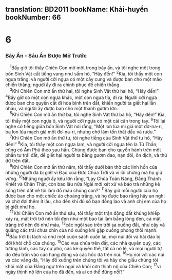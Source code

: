 translation: BD2011
bookName: Khải-huyền 
bookNumber: 66
-------

<div class="title"><h1>6</h1><h3>Bảy Ấn - Sáu Ấn Ðược Mở Trước</h3></div>
<span class="verse kh_6_1"> <sup>1</sup>Bấy giờ tôi thấy Chiên Con mở một trong bảy ấn, và tôi nghe một trong bốn Sinh Vật cất tiếng vang như sấm hô, “Hãy đến!” </span>
<span class="verse kh_6_2"><sup>2</sup>Kìa, tôi thấy một con ngựa trắng, và người cỡi ngựa có một cây cung và được ban cho một mão chiến thắng; người ấy đi ra chinh phục để chiến thắng.<br/></span>
<span class="verse kh_6_3"> <sup>3</sup>Khi Chiên Con mở ấn thứ hai, tôi nghe Sinh Vật thứ hai hô, “Hãy đến!” </span>
<span class="verse kh_6_4"><sup>4</sup>Bấy giờ có một con ngựa khác, một con ngựa tía, đi ra. Người cỡi ngựa được ban cho quyền cất đi hòa bình trên đất, khiến người ta giết hại lẫn nhau, và người ấy được ban cho một thanh gươm lớn.<br/></span>
<span class="verse kh_6_5"> <sup>5</sup>Khi Chiên Con mở ấn thứ ba, tôi nghe Sinh Vật thứ ba hô, “Hãy đến!” Kìa, tôi thấy một con ngựa ô, và người cỡi ngựa có một cái cân trong tay. </span>
<span class="verse kh_6_6"><sup>6</sup>Tôi lại nghe có tiếng giữa bốn Sinh Vật nói rằng, “Một lon lúa mì giá một đơ-na-ri, ba lon lúa mạch giá một đơ-na-ri, nhưng chớ làm tổn thất dầu và rượu.”<br/></span>
<span class="verse kh_6_7"> <sup>7</sup>Khi Chiên Con mở ấn thứ tư, tôi nghe tiếng của Sinh Vật thứ tư hô, “Hãy đến!” </span>
<span class="verse kh_6_8"><sup>8</sup>Kìa, tôi thấy một con ngựa lam, và người cỡi ngựa tên là Tử Thần; cũng có Âm Phủ theo sau hắn. Chúng được ban cho quyền hành trên một phần tư trái đất, để giết hại người ta bằng gươm đao, nạn đói, ôn dịch, và thú dữ trên đất.<br/></span>
<span class="verse kh_6_9"> <sup>9</sup>Khi Chiên Con mở ấn thứ năm, tôi thấy dưới bàn thờ các linh hồn của những người đã bị giết vì Ðạo của Ðức Chúa Trời và vì lời chứng mà họ giữ vững. </span>
<span class="verse kh_6_10"><sup>10</sup>Những người ấy kêu lớn rằng, “Lạy Chúa Toàn Năng, Ðấng Thánh Khiết và Chân Thật, còn bao lâu nữa Ngài mới xét xử và báo trả những kẻ sống trên đất về tội làm đổ máu chúng con?” </span>
<span class="verse kh_6_11"><sup>11</sup>Bấy giờ mỗi người của họ được ban cho một chiếc áo choàng trắng, và họ được bảo rằng hãy an nghỉ và chờ đợi thêm ít lâu, cho đến khi đủ số bạn đồng lao và anh chị em của họ bị giết như họ.<br/></span>
<span class="verse kh_6_12"> <sup>12</sup>Khi Chiên Con mở ấn thứ sáu, tôi thấy một trận động đất khủng khiếp xảy ra, mặt trời trở nên tối đen như một bao tải làm bằng lông đen, cả mặt trăng trở nên đỏ như máu, </span>
<span class="verse kh_6_13"><sup>13</sup>các ngôi sao trên trời sa xuống đất, như cây vả quăng các trái chưa chín của nó xuống khi gặp cuồng phong thổi mạnh. </span>
<span class="verse kh_6_14"><sup>14</sup>Bầu trời bị tách ra như một cuộn sách cuốn lại, mọi núi đồi và hải đảo bị dời khỏi chỗ của chúng. </span>
<span class="verse kh_6_15"><sup>15</sup>Các vua chúa trên đất, các nhà quyền quý, các tướng lãnh, các tay cự phú, các kẻ quyền thế, tất cả nô lệ, và mọi người tự do đều trốn vào các hang động và các hốc đá trên núi. </span>
<span class="verse kh_6_16"><sup>16</sup>Họ nói với các núi và các vầng đá, “Hãy đổ xuống trên chúng tôi và hãy che giấu chúng tôi khỏi mặt của Ðấng ngự trên ngai và khỏi cơn thịnh nộ của Chiên Con; </span>
<span class="verse kh_6_17"><sup>17</sup>vì ngày thịnh nộ lớn của họ đã đến, và ai có thể đứng nổi?”<br/></span>
